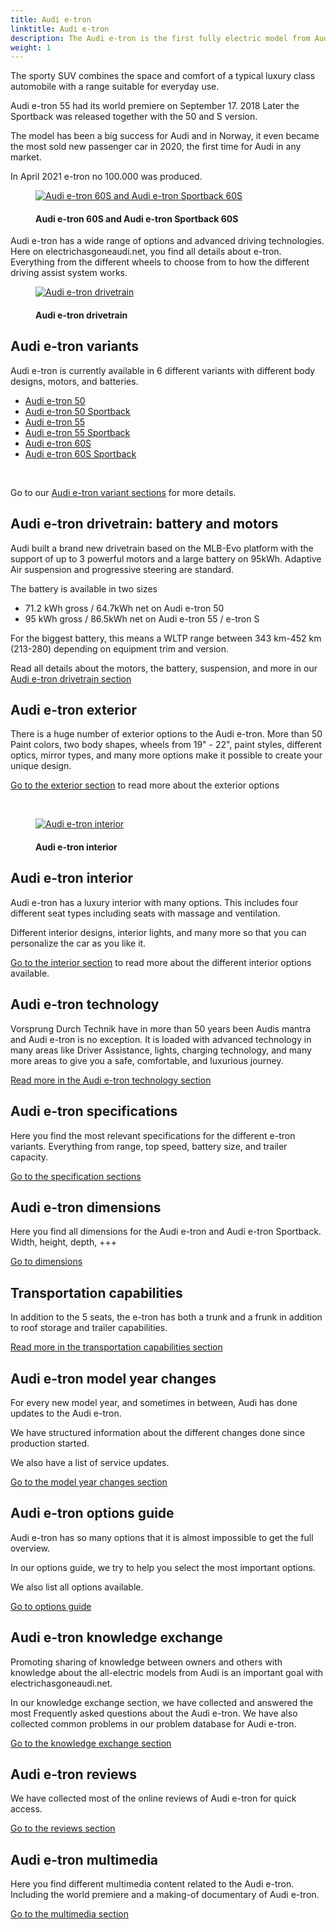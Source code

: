 ```yaml
---
title: Audi e-tron
linktitle: Audi e-tron
description: The Audi e-tron is the first fully electric model from Audi and comes in several variants with many options for motor, battery, technology, and design. 
weight: 1
---
```

<!-- markdownlint-disable MD033 -->

The sporty SUV combines the space and comfort of a typical luxury class automobile with a range suitable for everyday use.

Audi e-tron 55 had its world premiere on September 17. 2018 Later the Sportback was released together with the 50 and S version.

The model has been a big success for Audi and in Norway, it even became the most sold new passenger car in 2020, the first time for Audi in any market.

In April 2021 e-tron no 100.000 was produced.

<figure>
    <a href="https://media.electrichasgoneaudi.net/multimedia/models/e-tron/variants/variants1.jpg">
        <img src="https://media.electrichasgoneaudi.net/multimedia/models/e-tron/variants/variants1s.jpg" class="img-fluid" alt="Audi e-tron 60S and Audi e-tron Sportback 60S" title="Audi e-tron 60S and Audi e-tron Sportback 60S">
    </a>
    <figcaption><h4>Audi e-tron 60S and Audi e-tron Sportback 60S</h4></figcaption>
</figure>

Audi e-tron has a wide range of options and advanced driving technologies. Here on electrichasgoneaudi.net, you find all details about e-tron. Everything from the different wheels to choose from to how the different driving assist system works.

<figure>
    <a href="https://media.electrichasgoneaudi.net/multimedia/models/e-tron/drivetrain/drivetrain2.jpg">
        <img src="https://media.electrichasgoneaudi.net/multimedia/models/e-tron/drivetrain/drivetrain2s.jpg" class="img-fluid" alt="Audi e-tron drivetrain" title="Audi e-tron drivetrain">
    </a>
    <figcaption><h4>Audi e-tron drivetrain</h4></figcaption>
</figure>

## Audi e-tron variants

Audi e-tron is currently available in 6 different variants with different body designs, motors, and batteries.

- [Audi e-tron 50](/models/e-tron/variants/#audi-e-tron-50)
- [Audi e-tron 50 Sportback](/models/e-tron/variants/#audi-e-tron-50-sportback)
- [Audi e-tron 55](/models/e-tron/variants/#audi-e-tron-55)
- [Audi e-tron 55 Sportback](/models/e-tron/variants/#audi-e-tron-55-sportback)
- [Audi e-tron 60S](/models/e-tron/variants/#audi-e-tron-60s)
- [Audi e-tron 60S Sportback](/models/e-tron/variants/#audi-e-tron-60s-sportback)

<br />

Go to our [Audi e-tron variant sections](variants) for more details.

## Audi e-tron drivetrain: battery and motors

Audi built a brand new drivetrain based on the MLB-Evo platform with the support of up to 3 powerful motors and a large battery on 95kWh. Adaptive Air suspension and progressive steering are standard.

The battery is available in two sizes

- 71.2 kWh gross / 64.7kWh net on Audi e-tron 50
- 95 kWh gross / 86.5kWh net on Audi e-tron 55 / e-tron S

For the biggest battery, this means a WLTP range between 343 km-452 km (213-280) depending on equipment trim and version.

Read all details about the motors, the battery, suspension, and more in our [Audi e-tron drivetrain section](drivetrain)

## Audi e-tron exterior

There is a huge number of exterior options to the Audi e-tron. More than 50 Paint colors, two body shapes,  wheels from 19" - 22", paint styles, different optics, mirror types, and many more options make it possible to create your unique design.

[Go to the exterior section](exterior) to read more about the exterior options

<br/>

<figure>
    <a href="https://media.electrichasgoneaudi.net/multimedia/models/e-tron/interior/interior.jpg">
        <img src="https://media.electrichasgoneaudi.net/multimedia/models/e-tron/interior/interiors.jpg"
        class="img-fluid" alt="Audi e-tron interior" title="Audi e-tron interior">
    </a>
    <figcaption><h4>Audi e-tron interior</h4></figcaption>
</figure>


## Audi e-tron interior

Audi e-tron has a luxury interior with many options. This includes four different seat types including seats with massage and ventilation.

Different interior designs, interior lights, and many more so that you can personalize the car as you like it.

[Go to the interior section](interior) to read more about the different interior options available.

## Audi e-tron technology

Vorsprung Durch Technik have in more than 50 years been Audis mantra and Audi e-tron is no exception. It is loaded with advanced technology in many areas like Driver Assistance, lights, charging technology, and many more areas to give you a safe, comfortable, and luxurious journey.

[Read more in the Audi e-tron technology section](technology)

## Audi e-tron specifications

Here you find the most relevant specifications for the different e-tron variants. Everything from range, top speed, battery size, and trailer capacity.

[Go to the specification sections](specifications)

## Audi e-tron dimensions

Here you find all dimensions for the Audi e-tron and Audi e-tron Sportback. Width, height, depth, +++

[Go to dimensions](dimensions)

## Transportation capabilities

In addition to the 5 seats, the e-tron has both a trunk and a frunk in addition to roof storage and trailer capabilities.

[Read more in the transportation capabilities section](transportation)

## Audi e-tron model year changes

For every new model year, and sometimes in between, Audi has done updates to the Audi e-tron.

We have structured information about the different changes done since production started.

We also have a list of service updates.

[Go to the model year changes section](mychanges)

## Audi e-tron options guide

Audi e-tron has so many options that it is almost impossible to get the full overview.

In our options guide, we try to help you select the most important options.

We also list all options available.

[Go to options guide](optionguide)

## Audi e-tron knowledge exchange

Promoting sharing of knowledge between owners and others with knowledge about the all-electric models from Audi is an important goal with electrichasgoneaudi.net.

In our knowledge exchange section,  we have collected and answered the most Frequently asked questions about the Audi e-tron.
We have also collected common problems in our problem database for Audi e-tron.

[Go to the knowledge exchange section](knowledgeexchange)

## Audi e-tron reviews

We have collected most of the online reviews of Audi e-tron for quick access.

[Go to the reviews section](reviews)

## Audi e-tron multimedia

Here you find different multimedia content related to the Audi e-tron. Including the world premiere and a making-of documentary of Audi e-tron.

[Go to the multimedia section](multimedia)